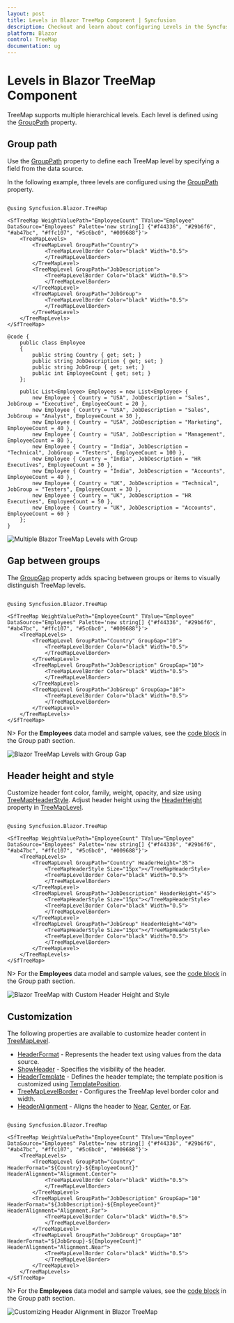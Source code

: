 ```yaml
---
layout: post
title: Levels in Blazor TreeMap Component | Syncfusion
description: Checkout and learn about configuring Levels in the Syncfusion Blazor TreeMap component and much more details.
platform: Blazor
control: TreeMap
documentation: ug
---
```


# Levels in Blazor TreeMap Component

TreeMap supports multiple hierarchical levels. Each level is defined using the [GroupPath](https://help.syncfusion.com/cr/blazor/Syncfusion.Blazor.TreeMap.TreeMapLevel.html#Syncfusion_Blazor_TreeMap_TreeMapLevel_GroupPath) property.

## Group path

Use the [GroupPath](https://help.syncfusion.com/cr/blazor/Syncfusion.Blazor.TreeMap.TreeMapLevel.html#Syncfusion_Blazor_TreeMap_TreeMapLevel_GroupPath) property to define each TreeMap level by specifying a field from the data source.

In the following example, three levels are configured using the [GroupPath](https://help.syncfusion.com/cr/blazor/Syncfusion.Blazor.TreeMap.TreeMapLevel.html#Syncfusion_Blazor_TreeMap_TreeMapLevel_GroupPath) property.

```cshtml

@using Syncfusion.Blazor.TreeMap

<SfTreeMap WeightValuePath="EmployeeCount" TValue="Employee" DataSource="Employees" Palette='new string[] {"#f44336", "#29b6f6", "#ab47bc", "#ffc107", "#5c6bc0", "#009688"}'>
    <TreeMapLevels>
        <TreeMapLevel GroupPath="Country">
            <TreeMapLevelBorder Color="black" Width="0.5">
            </TreeMapLevelBorder>
        </TreeMapLevel>
        <TreeMapLevel GroupPath="JobDescription">
            <TreeMapLevelBorder Color="black" Width="0.5">
            </TreeMapLevelBorder>
        </TreeMapLevel>
        <TreeMapLevel GroupPath="JobGroup">
            <TreeMapLevelBorder Color="black" Width="0.5">
            </TreeMapLevelBorder>
        </TreeMapLevel>
    </TreeMapLevels>
</SfTreeMap>

@code {
    public class Employee
    {
        public string Country { get; set; }
        public string JobDescription { get; set; }
        public string JobGroup { get; set; }
        public int EmployeeCount { get; set; }
    };

    public List<Employee> Employees = new List<Employee> {
        new Employee { Country = "USA", JobDescription = "Sales", JobGroup = "Executive", EmployeeCount = 20 },
        new Employee { Country = "USA", JobDescription = "Sales", JobGroup = "Analyst", EmployeeCount = 30 },
        new Employee { Country = "USA", JobDescription = "Marketing", EmployeeCount = 40 },
        new Employee { Country = "USA", JobDescription = "Management", EmployeeCount = 80 },
        new Employee { Country = "India", JobDescription = "Technical", JobGroup = "Testers", EmployeeCount = 100 },
        new Employee { Country = "India", JobDescription = "HR Executives", EmployeeCount = 30 },
        new Employee { Country = "India", JobDescription = "Accounts", EmployeeCount = 40 },
        new Employee { Country = "UK", JobDescription = "Technical", JobGroup = "Testers", EmployeeCount = 30 },
        new Employee { Country = "UK", JobDescription = "HR Executives", EmployeeCount = 50 },
        new Employee { Country = "UK", JobDescription = "Accounts", EmployeeCount = 60 }
    };
}

```

![Multiple Blazor TreeMap Levels with Group](images/Levels/blazor-treemap-levels-with-group-path.png)

## Gap between groups

The [GroupGap](https://help.syncfusion.com/cr/blazor/Syncfusion.Blazor.TreeMap.TreeMapLevel.html#Syncfusion_Blazor_TreeMap_TreeMapLevel_GroupGap) property adds spacing between groups or items to visually distinguish TreeMap levels.

```cshtml

@using Syncfusion.Blazor.TreeMap

<SfTreeMap WeightValuePath="EmployeeCount" TValue="Employee" DataSource="Employees" Palette='new string[] {"#f44336", "#29b6f6", "#ab47bc", "#ffc107", "#5c6bc0", "#009688"}'>
    <TreeMapLevels>
        <TreeMapLevel GroupPath="Country" GroupGap="10">
            <TreeMapLevelBorder Color="black" Width="0.5">
            </TreeMapLevelBorder>
        </TreeMapLevel>
        <TreeMapLevel GroupPath="JobDescription" GroupGap="10">
            <TreeMapLevelBorder Color="black" Width="0.5">
            </TreeMapLevelBorder>
        </TreeMapLevel>
        <TreeMapLevel GroupPath="JobGroup" GroupGap="10">
            <TreeMapLevelBorder Color="black" Width="0.5">
            </TreeMapLevelBorder>
        </TreeMapLevel>
    </TreeMapLevels>
</SfTreeMap>

```

N> For the **Employees** data model and sample values, see the [code block](#group-path) in the Group path section.

![Blazor TreeMap Levels with Group Gap](images/Levels/blazor-treemap-levels-with-group-gap.png)

## Header height and style

Customize header font color, family, weight, opacity, and size using [TreeMapHeaderStyle](https://help.syncfusion.com/cr/blazor/Syncfusion.Blazor.TreeMap.TreeMapHeaderStyle.html). Adjust header height using the [HeaderHeight](https://help.syncfusion.com/cr/blazor/Syncfusion.Blazor.TreeMap.TreeMapLevel.html#Syncfusion_Blazor_TreeMap_TreeMapLevel_HeaderHeight) property in [TreeMapLevel](https://help.syncfusion.com/cr/blazor/Syncfusion.Blazor.TreeMap.TreeMapLevel.html).

```cshtml

@using Syncfusion.Blazor.TreeMap

<SfTreeMap WeightValuePath="EmployeeCount" TValue="Employee" DataSource="Employees" Palette='new string[] {"#f44336", "#29b6f6", "#ab47bc", "#ffc107", "#5c6bc0", "#009688"}'>
    <TreeMapLevels>
        <TreeMapLevel GroupPath="Country" HeaderHeight="35">
            <TreeMapHeaderStyle Size="15px"></TreeMapHeaderStyle>
            <TreeMapLevelBorder Color="black" Width="0.5">
            </TreeMapLevelBorder>
        </TreeMapLevel>
        <TreeMapLevel GroupPath="JobDescription" HeaderHeight="45">
            <TreeMapHeaderStyle Size="15px"></TreeMapHeaderStyle>
            <TreeMapLevelBorder Color="black" Width="0.5">
            </TreeMapLevelBorder>
        </TreeMapLevel>
        <TreeMapLevel GroupPath="JobGroup" HeaderHeight="40">
            <TreeMapHeaderStyle Size="15px"></TreeMapHeaderStyle>
            <TreeMapLevelBorder Color="black" Width="0.5">
            </TreeMapLevelBorder>
        </TreeMapLevel>
    </TreeMapLevels>
</SfTreeMap>

```

N> For the **Employees** data model and sample values, see the [code block](#group-path) in the Group path section.

![Blazor TreeMap with Custom Header Height and Style](images/Levels/blazor-treemap-custom-header-height.png)

## Customization

The following properties are available to customize header content in [TreeMapLevel](https://help.syncfusion.com/cr/blazor/Syncfusion.Blazor.TreeMap.TreeMapLevel.html).

* [HeaderFormat](https://help.syncfusion.com/cr/blazor/Syncfusion.Blazor.TreeMap.TreeMapLevel.html#Syncfusion_Blazor_TreeMap_TreeMapLevel_HeaderFormat) - Represents the header text using values from the data source.
* [ShowHeader](https://help.syncfusion.com/cr/blazor/Syncfusion.Blazor.TreeMap.TreeMapLevel.html#Syncfusion_Blazor_TreeMap_TreeMapLevel_ShowHeader) - Specifies the visibility of the header.
* [HeaderTemplate](https://help.syncfusion.com/cr/blazor/Syncfusion.Blazor.TreeMap.TreeMapLevel.html#Syncfusion_Blazor_TreeMap_TreeMapLevel_HeaderTemplate) - Defines the header template; the template position is customized using [TemplatePosition](https://help.syncfusion.com/cr/blazor/Syncfusion.Blazor.TreeMap.TreeMapLevel.html#Syncfusion_Blazor_TreeMap_TreeMapLevel_TemplatePosition).
* [TreeMapLevelBorder](https://help.syncfusion.com/cr/blazor/Syncfusion.Blazor.TreeMap.TreeMapLevelBorder.html) - Configures the TreeMap level border color and width.
* [HeaderAlignment](https://help.syncfusion.com/cr/blazor/Syncfusion.Blazor.TreeMap.TreeMapLevel.html#Syncfusion_Blazor_TreeMap_TreeMapLevel_HeaderAlignment) - Aligns the header to [Near](https://help.syncfusion.com/cr/blazor/Syncfusion.Blazor.TreeMap.Alignment.html#Syncfusion_Blazor_TreeMap_Alignment_Near), [Center](https://help.syncfusion.com/cr/blazor/Syncfusion.Blazor.TreeMap.Alignment.html#Syncfusion_Blazor_TreeMap_Alignment_Center), or [Far](https://help.syncfusion.com/cr/blazor/Syncfusion.Blazor.TreeMap.Alignment.html#Syncfusion_Blazor_TreeMap_Alignment_Far).

```cshtml

@using Syncfusion.Blazor.TreeMap

<SfTreeMap WeightValuePath="EmployeeCount" TValue="Employee" DataSource="Employees" Palette='new string[] {"#f44336", "#29b6f6", "#ab47bc", "#ffc107", "#5c6bc0", "#009688"}'>
    <TreeMapLevels>
        <TreeMapLevel GroupPath="Country" HeaderFormat="${Country}-${EmployeeCount}" HeaderAlignment="Alignment.Center">
            <TreeMapLevelBorder Color="black" Width="0.5">
            </TreeMapLevelBorder>
        </TreeMapLevel>
        <TreeMapLevel GroupPath="JobDescription" GroupGap="10" HeaderFormat="${JobDescription}-${EmployeeCount}" HeaderAlignment="Alignment.Far">
            <TreeMapLevelBorder Color="black" Width="0.5">
            </TreeMapLevelBorder>
        </TreeMapLevel>
        <TreeMapLevel GroupPath="JobGroup" GroupGap="10" HeaderFormat="${JobGroup}-${EmployeeCount}" HeaderAlignment="Alignment.Near">
            <TreeMapLevelBorder Color="black" Width="0.5">
            </TreeMapLevelBorder>
        </TreeMapLevel>
    </TreeMapLevels>
</SfTreeMap>

```

N> For the **Employees** data model and sample values, see the [code block](#group-path) in the Group path section.

![Customizing Header Alignment in Blazor TreeMap](images/Levels/blazor-treemap-header-alignment.png)
